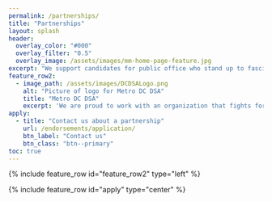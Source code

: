 ```yaml
---
permalink: /partnerships/
title: "Partnerships"
layout: splash
header:
  overlay_color: "#000"
  overlay_filter: "0.5"
  overlay_image: /assets/images/mm-home-page-feature.jpg
excerpt: "We support candidates for public office who stand up to fascism, demand equal access to housing, and ensure a just transition. Below are candidates we have endorsed."
feature_row2:
  - image_path: /assets/images/DCDSALogo.png
    alt: "Picture of logo for Metro DC DSA"
    title: "Metro DC DSA"
    excerpt: 'We are proud to work with an organization that fights for housing as a right, thwarts fascism, and organizes democratic workplaces.'
apply:
  - title: "Contact us about a partnership"
    url: /endorsements/application/
    btn_label: "Contact us"
    btn_class: "btn--primary"
toc: true
---
```

{% include feature_row id="feature_row2" type="left" %}

{% include feature_row id="apply" type="center" %}
